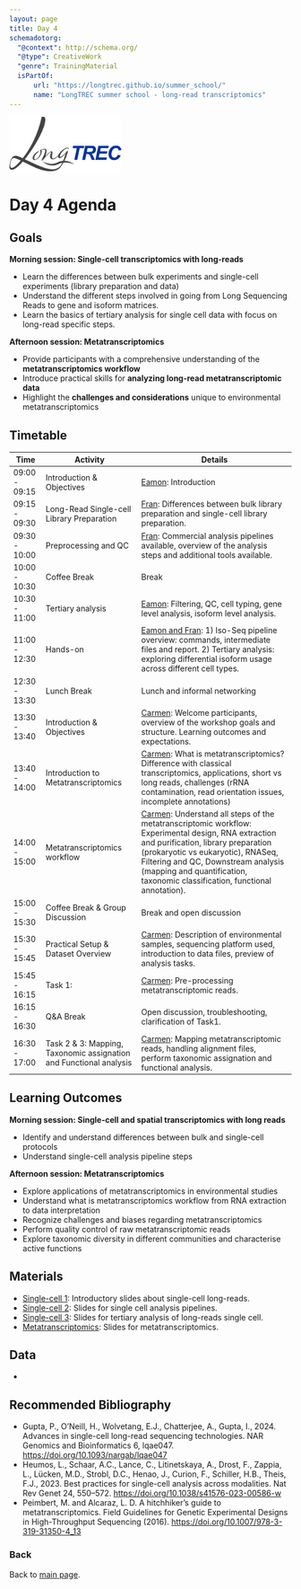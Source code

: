 ```yaml
---
layout: page
title: Day 4
schemadotorg:
  "@context": http://schema.org/
  "@type": CreativeWork
  "genre": TrainingMaterial
  isPartOf:
      url: "https://longtrec.github.io/summer_school/"
      name: "LongTREC summer school - long-read transcriptomics"
---
```


<img src="../assets/logos/LongTREC_logo_FINAL.png" width="200" />

# Day 4 Agenda

## Goals
**Morning session: Single-cell transcriptomics with long-reads** 
* Learn the differences between bulk experiments and single-cell experiments (library preparation and data)
* Understand the different steps involved in going from Long Sequencing Reads to gene and isoform matrices.
* Learn the basics of tertiary analysis for single cell data with focus on long-read specific steps.


**Afternoon session: Metatranscriptomics** 
* Provide participants with a comprehensive understanding of the **metatranscriptomics workflow**
* Introduce practical skills for **analyzing long-read metatranscriptomic data**
* Highlight the **challenges and considerations** unique to environmental metatranscriptomics


## Timetable

| Time          | Activity                | Details                                                                                                                                       |
| --------------------- | --------------------------------- | ----------------------------------------------------------------------------------------------------------------------------------------------------------------- |
| 09:00 - 09:15 | Introduction & Objectives         | <u>Eamon</u>: Introduction                                                                                                     |
| 09:15 - 09:30 | Long-Read Single-cell Library Preparation    | <u>Fran</u>:  Differences between bulk library preparation and single-cell library preparation.                                                                                                            |                                                                                                                                                                  |
| 09:30 - 10:00 | Preprocessing and QC    | <u>Fran</u>: Commercial analysis pipelines available, overview of the analysis steps and additional tools available.                                                                                          |
| 10:00 - 10:30 | Coffee Break       | Break                                                                                                                                                                    |
| 10:30 - 11:00 | Tertiary analysis   | <u>Eamon</u>: Filtering, QC, cell typing, gene level analysis, isoform level analysis.                                                  |
| 11:00 - 12:30 | Hands-on    | <u>Eamon and Fran</u>: 1) Iso-Seq pipeline overview: commands, intermediate files and report. 2) Tertiary analysis: exploring differential isoform usage across different cell types.  |
| 12:30 - 13:30 | Lunch Break | Lunch and informal networking                                                                                                       |
| 13:30 - 13:40 | Introduction & Objectives | <u>Carmen</u>: Welcome participants, overview of the workshop goals and structure. Learning outcomes and expectations.                                                                                                                     |
| 13:40 - 14:00 | Introduction to Metatranscriptomics  |<u>Carmen</u>: What is metatranscriptomics? Difference with classical transcriptomics, applications, short vs long reads, challenges (rRNA contamination, read orientation issues, incomplete annotations)                                                                           |
| 14:00 - 15:00 | Metatranscriptomics workflow  | <u>Carmen</u>: Understand all steps of the metatranscriptomic workflow: Experimental design, RNA extraction and purification, library preparation  (prokaryotic vs eukaryotic), RNASeq, Filtering and QC, Downstream analysis (mapping and quantification, taxonomic classification, functional annotation).        |
| 15:00 - 15:30 | Coffee Break & Group Discussion    | Break and open discussion |
| 15:30 - 15:45 | Practical Setup & Dataset Overview    | <u>Carmen</u>: Description of environmental samples, sequencing platform used, introduction to data files, preview of analysis tasks.                                                                                                                                                       |
| 15:45 - 16:15 | Task 1:  | <u>Carmen</u>: Pre-processing metatranscriptomic reads.                                                               |
| 16:15 - 16:30 | Q&A Break | Open discussion, troubleshooting, clarification of Task1.                                                                                                                                                      |
| 16:30 - 17:00 | Task 2 & 3: Mapping, Taxonomic assignation and Functional analysis | <u>Carmen</u>: Mapping metatranscriptomic reads, handling alignment files, perform taxonomic assignation and functional analysis.


## Learning Outcomes
**Morning session: Single-cell and spatial transcriptomics with long reads** 
* Identify and understand differences between bulk and single-cell protocols
* Understand single-cell analysis pipeline steps


**Afternoon session: Metatranscriptomics** 
* Explore applications of metatranscriptomics in environmental studies
* Understand what is metatranscriptomics workflow from RNA extraction to data interpretation
* Recognize challenges and biases regarding metatranscriptomics
* Perform quality control of raw metatranscriptomic reads
* Explore taxonomic diversity in different communities and characterise active functions


## Materials
* [Single-cell 1](theory/day4/Differences_bulk_single.pdf): Introductory slides about single-cell long-reads.
* [Single-cell 2](theory/day4/Pipelines.pdf): Slides for single cell analysis pipelines.
* [Single-cell 3](theory/day4/LongTREC_SS_EMC_Long_read_single_cell.pdf): Slides for tertiary analysis of long-reads single cell.
* [Metatranscriptomics](theory/day4/Metatranscriptomics.pdf): Slides for metatranscriptomics.

## Data
* 


## Recommended Bibliography
* Gupta, P., O’Neill, H., Wolvetang, E.J., Chatterjee, A., Gupta, I., 2024. Advances in single-cell long-read sequencing technologies. NAR Genomics and Bioinformatics 6, lqae047. https://doi.org/10.1093/nargab/lqae047
* Heumos, L., Schaar, A.C., Lance, C., Litinetskaya, A., Drost, F., Zappia, L., Lücken, M.D., Strobl, D.C., Henao, J., Curion, F., Schiller, H.B., Theis, F.J., 2023. Best practices for single-cell analysis across modalities. Nat Rev Genet 24, 550–572. https://doi.org/10.1038/s41576-023-00586-w
* Peimbert, M. and Alcaraz, L. D. A hitchhiker’s guide to metatranscriptomics. Field Guidelines for Genetic Experimental Designs in High-Throughput Sequencing (2016). https://doi.org/10.1007/978-3-319-31350-4_13

### Back

Back to [main page](../index.md).
